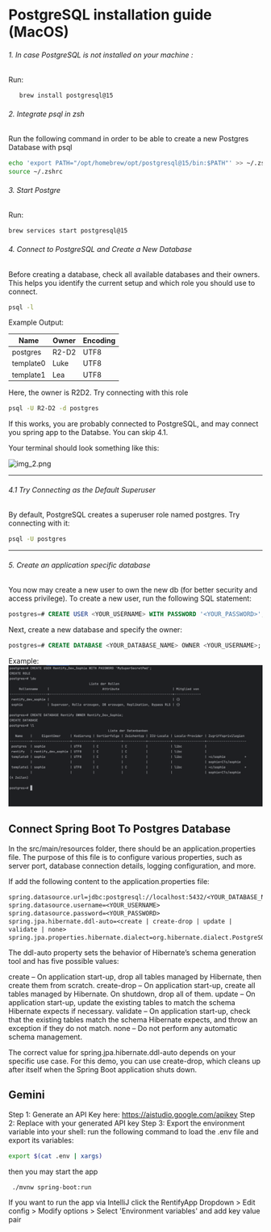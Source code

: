# PostgreSQL installation guide (MacOS)

###### 1. In case PostgreSQL  is not installed on your machine :
Run:
```bash
   brew install postgresql@15
```
###### 2. Integrate psql in zsh
Run the following command in order to be able to create a new Postgres Database with psql
```bash
echo 'export PATH="/opt/homebrew/opt/postgresql@15/bin:$PATH"' >> ~/.zshrc
source ~/.zshrc
```
###### 3. Start Postgre
Run:
```bash
brew services start postgresql@15
```
###### 4. Connect to PostgreSQL and Create a New Database
Before creating a database, check all available databases and their owners. This helps you identify the current setup and which role you should use to connect.
```bash
psql -l
```
Example Output:

| Name       | Owner | Encoding |
|------------|-------|----------|
| postgres   | R2-D2 | UTF8|
| template0  | Luke  | UTF8|
|  template1 | Lea   | UTF8|

Here, the owner is R2D2. Try connecting with this role
```bash
psql -U R2-D2 -d postgres
````
If this works, you are probably connected to PostgreSQL, and may connect you spring app to the Databse. You can skip 4.1.

Your terminal should look something like this:

![img_2.png](img_2.png)

--- 
###### 4.1 Try Connecting as the Default Superuser
By default, PostgreSQL creates a superuser role named postgres. Try connecting with it:
```bash
psql -U postgres
```
---

###### 5. Create an application specific database 

You now may create a new user to own the new db (for better security and access privilege). To create a new user, run the following SQL statement:
```SQL
postgres=# CREATE USER <YOUR_USERNAME> WITH PASSWORD '<YOUR_PASSWORD>';
```
Next, create a new database and specify the owner:
```SQL
postgres=# CREATE DATABASE <YOUR_DATABASE_NAME> OWNER <YOUR_USERNAME>;
```

Example:
![img.png](img.png)

## Connect Spring Boot To Postgres Database
In the src/main/resources folder, there should be an application.properties file.
The purpose of this file is to configure various properties, such as server port, database connection details, logging configuration, and more.

If add the following content to the application.properties file:

```properties
spring.datasource.url=jdbc:postgresql://localhost:5432/<YOUR_DATABASE_NAME>
spring.datasource.username=<YOUR_USERNAME>
spring.datasource.password=<YOUR_PASSWORD>
spring.jpa.hibernate.ddl-auto=<create | create-drop | update | validate | none>
spring.jpa.properties.hibernate.dialect=org.hibernate.dialect.PostgreSQLDial
```
The ddl-auto property sets the behavior of Hibernate’s schema generation tool and has five possible values:

create – On application start-up, drop all tables managed by Hibernate, then create them from scratch.
create-drop – On application start-up, create all tables managed by Hibernate. On shutdown, drop all of them.
update – On application start-up, update the existing tables to match the schema Hibernate expects if necessary.
validate – On application start-up, check that the existing tables match the schema Hibernate expects, and throw an exception if they do not match.
none – Do not perform any automatic schema management.


The correct value for spring.jpa.hibernate.ddl-auto depends on your specific use case. For this demo, you can use create-drop, which cleans up after itself when the Spring Boot application shuts down.

## Gemini
Step 1: Generate an API Key here: https://aistudio.google.com/apikey
Step 2: Replace <MY-SUPER-SECRET-KEY> with your generated API key
Step 3: Export the environment variable into your shell: run the following command to load the .env file and export its variables: 
```bash
export $(cat .env | xargs)
```
then you may start the app
```bash
 ./mvnw spring-boot:run
```

If you want to run the app via IntelliJ click the RentifyApp Dropdown > Edit config > Modify options > Select 'Environment variables' and add key value pair


